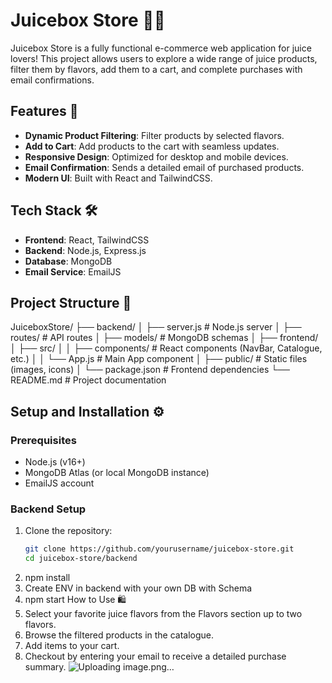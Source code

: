 # Juicebox Store 🧃🍎

Juicebox Store is a fully functional e-commerce web application for juice lovers! This project allows users to explore a wide range of juice products, filter them by flavors, add them to a cart, and complete purchases with email confirmations.

## Features 🚀

- **Dynamic Product Filtering**: Filter products by selected flavors.
- **Add to Cart**: Add products to the cart with seamless updates.
- **Responsive Design**: Optimized for desktop and mobile devices.
- **Email Confirmation**: Sends a detailed email of purchased products.
- **Modern UI**: Built with React and TailwindCSS.

## Tech Stack 🛠️

- **Frontend**: React, TailwindCSS
- **Backend**: Node.js, Express.js
- **Database**: MongoDB
- **Email Service**: EmailJS

## Project Structure 📁
JuiceboxStore/ ├── backend/ │ 
                            ├── server.js # Node.js server │ 
                            ├── routes/ # API routes │ 
                            ├── models/ # MongoDB schemas │
                ├── frontend/ 
                            │ ├── src/ │ │ 
                                        ├── components/ # React components (NavBar, Catalogue, etc.) │ 
                                        │ └── App.js # Main App component │ 
                            ├── public/ # Static files (images, icons) 
                            │ └── package.json # Frontend dependencies └── README.md # Project documentation

## Setup and Installation ⚙️

### Prerequisites
- Node.js (v16+)
- MongoDB Atlas (or local MongoDB instance)
- EmailJS account

### Backend Setup
1. Clone the repository:
   ```bash
   git clone https://github.com/yourusername/juicebox-store.git
   cd juicebox-store/backend
2. npm install
3. Create ENV in backend with your own DB with Schema
4. npm start
How to Use 🛍️
1. Select your favorite juice flavors from the Flavors section up to two flavors.
2. Browse the filtered products in the catalogue.
3. Add items to your cart.
4. Checkout by entering your email to receive a detailed purchase summary.
![Uploading image.png…]()


